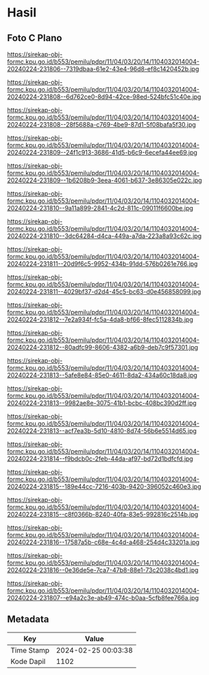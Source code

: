 # Hasil

## Foto C Plano

https://sirekap-obj-formc.kpu.go.id/b553/pemilu/pdpr/11/04/03/20/14/1104032014004-20240224-231806--7319dbaa-61e2-43e4-96d8-ef8c1420452b.jpg

https://sirekap-obj-formc.kpu.go.id/b553/pemilu/pdpr/11/04/03/20/14/1104032014004-20240224-231808--6d762ce0-8d94-42ce-98ed-524bfc51c40e.jpg

https://sirekap-obj-formc.kpu.go.id/b553/pemilu/pdpr/11/04/03/20/14/1104032014004-20240224-231808--28f5688a-c769-4be9-87d1-5f08bafa5f30.jpg

https://sirekap-obj-formc.kpu.go.id/b553/pemilu/pdpr/11/04/03/20/14/1104032014004-20240224-231809--24f1c913-3686-41d5-b6c9-6ecefa44ee69.jpg

https://sirekap-obj-formc.kpu.go.id/b553/pemilu/pdpr/11/04/03/20/14/1104032014004-20240224-231809--1b6208b9-3eea-4061-b637-3e86305e022c.jpg

https://sirekap-obj-formc.kpu.go.id/b553/pemilu/pdpr/11/04/03/20/14/1104032014004-20240224-231810--9a11a899-2841-4c2d-811c-09011f6600be.jpg

https://sirekap-obj-formc.kpu.go.id/b553/pemilu/pdpr/11/04/03/20/14/1104032014004-20240224-231810--3dc64284-d4ca-449a-a7da-223a8a93c62c.jpg

https://sirekap-obj-formc.kpu.go.id/b553/pemilu/pdpr/11/04/03/20/14/1104032014004-20240224-231811--20d9f6c5-9952-434b-91dd-576b0261e766.jpg

https://sirekap-obj-formc.kpu.go.id/b553/pemilu/pdpr/11/04/03/20/14/1104032014004-20240224-231811--4029bf37-d2d4-45c5-bc63-d0e456858099.jpg

https://sirekap-obj-formc.kpu.go.id/b553/pemilu/pdpr/11/04/03/20/14/1104032014004-20240224-231812--7e2a934f-fc5a-4da8-bf66-8fec5112834b.jpg

https://sirekap-obj-formc.kpu.go.id/b553/pemilu/pdpr/11/04/03/20/14/1104032014004-20240224-231812--80adfc99-8606-4382-a6b9-deb7c9f57301.jpg

https://sirekap-obj-formc.kpu.go.id/b553/pemilu/pdpr/11/04/03/20/14/1104032014004-20240224-231813--5afe8e84-85e0-4611-8da2-434a60c18da8.jpg

https://sirekap-obj-formc.kpu.go.id/b553/pemilu/pdpr/11/04/03/20/14/1104032014004-20240224-231813--9982ae8e-3075-41b1-bcbc-408bc390d2ff.jpg

https://sirekap-obj-formc.kpu.go.id/b553/pemilu/pdpr/11/04/03/20/14/1104032014004-20240224-231813--acf7ea3b-5d10-4810-8d74-56b6e5514d65.jpg

https://sirekap-obj-formc.kpu.go.id/b553/pemilu/pdpr/11/04/03/20/14/1104032014004-20240224-231814--f9bdcb0c-2feb-44da-af97-bd72d1bdfcfd.jpg

https://sirekap-obj-formc.kpu.go.id/b553/pemilu/pdpr/11/04/03/20/14/1104032014004-20240224-231815--189e44cc-7216-403b-9420-396052c460e3.jpg

https://sirekap-obj-formc.kpu.go.id/b553/pemilu/pdpr/11/04/03/20/14/1104032014004-20240224-231815--c8f0366b-8240-40fa-83e5-992816c2514b.jpg

https://sirekap-obj-formc.kpu.go.id/b553/pemilu/pdpr/11/04/03/20/14/1104032014004-20240224-231816--17587a5b-c68e-4c4d-a468-254d4c33201a.jpg

https://sirekap-obj-formc.kpu.go.id/b553/pemilu/pdpr/11/04/03/20/14/1104032014004-20240224-231816--0e36de5e-7ca7-47b8-88e1-73c2038c4bd1.jpg

https://sirekap-obj-formc.kpu.go.id/b553/pemilu/pdpr/11/04/03/20/14/1104032014004-20240224-231807--e94a2c3e-ab49-474c-b0aa-5cfb8fee766a.jpg


## Metadata

| Key        | Value               |
| ---------- | ------------------- |
| Time Stamp | 2024-02-25 00:03:38 |
| Kode Dapil | 1102                |



